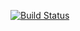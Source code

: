 [![Build Status](https://travis-ci.org/hyperturtle/pixels.svg?branch=master)](https://travis-ci.org/hyperturtle/pixels)